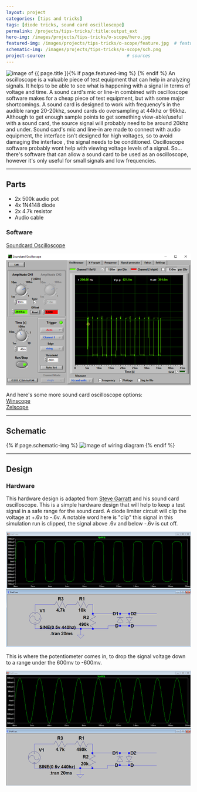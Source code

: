 ```yaml
---
layout: project
categories: [tips and tricks]
tags: [diode tricks, sound card oscilloscope]
permalink: /projects/tips-tricks/:title:output_ext
hero-img: /images/projects/tips-tricks/o-scope/hero.jpg
featured-img: /images/projects/tips-tricks/o-scope/feature.jpg  # featured image if any
schematic-img: /images/projects/tips-tricks/o-scope/sch.png  
project-source:                               # sources
---
```


{% if page.featured-img %}
  <img src="{{ page.featured-img }}" alt="image of {{ page.title }}" title = "{{ page.title }}" class="img-fluid mr-3" align="left"/>{% endif %}
An oscilloscope is a valuable piece of test equipment that can help in analyzing signals. It helps to be able to see what is happening with a signal in terms of voltage and time.
A sound card's mic or line-in combined with oscilloscope software makes for a cheap piece of test equipment, but with some major shortcomings. A sound card is designed to work with frequency's in the audible range 20-20khz, sound cards do oversampling at 44khz or 96khz. Although to get enough sample points to get something view-able/useful with a sound card, the source signal will probably need to be around 20khz and under. Sound card's mic and line-in are made to connect with audio equipment, the interface isn't designed for high voltages, so to avoid damaging the interface , the signal needs to be conditioned. Oscilloscope software probably wont help with viewing voltage levels of a signal.
So... there's software that can allow a sound card to be used as an oscilloscope, however it's only useful for small signals and low frequencies.

---
## Parts
- 2x 500k audio pot
- 4x 1N4148 diode
- 2x 4.7k resistor
- Audio cable

### Software
<a href="https://www.zeitnitz.eu/scope_en">Soundcard Oscilloscope</a>

<img src="/images/projects/tips-tricks/o-scope/soundcard-scope-sw.png" alt="image of soundcard oscilloscope software displaying square wave" title="soundcard oscilloscope software" class="img-fluid"/>

And here's some more sound card oscilloscope options:     
<a href="http://www.zen22142.zen.co.uk/Prac/winscope.htm">Winscope</a>   
<a href="http://www.zelscope.com/index.html">Zelscope</a>    

---
## Schematic
{% if page.schematic-img %}
  <img src="{{ page.schematic-img }}" alt="image of wiring diagram" title="wiring diagram" class="img-fluid"/>
{% endif %}

---
## Design
### Hardware
This hardware design is adapted from
<a href="http://homediyelectronics.com/projects/howtomakeafreesoundcardpcoscilloscope/">Steve Garratt</a> and his sound card oscilloscope. This is a simple hardware design that will help to keep a test signal in a safe range for the sound card.  A diode limiter circuit will clip the voltage at +.6v to -.6v. A notable word here is "clip" this signal in this simulation run is clipped, the signal above .6v and below -.6v is cut off.

<img src="/images/projects/tips-tricks/o-scope/diode-limiter1.png" alt="image of diode clamp circuit" title="lt spice diode clamp circuit" class="img-fluid"/>

This is where the potentiometer comes in, to drop the signal voltage down to a range under the 600mv to -600mv.

<img src="/images/projects/tips-tricks/o-scope/diode-limiter2.png" alt="image of diode clamp circuit 2" title="lt spice diode clamp circuit 2" class="img-fluid"/>
